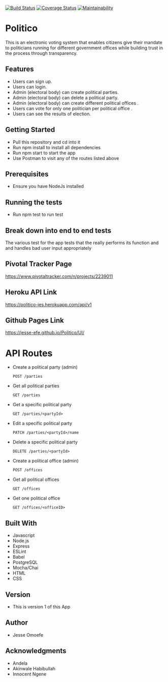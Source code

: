 [![Build Status](https://travis-ci.com/Jesse-efe/Politico.svg?branch=develop)](https://travis-ci.com/Jesse-efe/Politico)
[![Coverage Status](https://coveralls.io/repos/github/Jesse-efe/Politico/badge.svg?branch=ft-cant-create-duplicates-of-same-entity-163574839)](https://coveralls.io/github/Jesse-efe/Politico?branch=ft-cant-create-duplicates-of-same-entity-163574839)
[![Maintainability](https://api.codeclimate.com/v1/badges/384a8468321896f6ca64/maintainability)](https://codeclimate.com/github/Jesse-efe/Politico/maintainability)

# Politico

This is an electronic voting system that enables citizens give their mandate to politicians running for different government offices
while building trust in the process through transparency.

## Features
   - Users can sign up.
   - Users can login.
   - Admin (electoral body) can create political parties.
   - Admin (electoral body) can delete a political party.
   - Admin (electoral body) can create different political offices .
   - Users can vote for only one politician per political office .
   - Users can see the results of election.
   
## Getting Started
   - Pull this repository and cd into it
   - Run npm install to install all dependencies
   - Run npm start to start the app
   - Use Postman to visit any of the routes listed above
   
## Prerequisites
   - Ensure you have NodeJs installed
   
## Running the tests
   - Run npm test to run test

## Break down into end to end tests
   The various test for the app tests that the really performs its function and and handles bad user input appropriately
   
## Pivotal Tracker Page
   https://www.pivotaltracker.com/n/projects/2239011

## Heroku API Link
   https://politico-jes.herokuapp.com/api/v1
   
## Github Pages Link
   https://jesse-efe.github.io/Politico/UI/
   
# API Routes
   - Create a political party (admin)
   
      ```
      POST /parties
      ```
   - Get all political parties
   
      ```
      GET /parties
      ```
   - Get a specific political party
   
      ```
      GET /parties/<partyId>
      ```
   - Edit a specific political party
   
      ```
      PATCH /parties/<partyId>/name
      ```
   - Delete a specific political party
   
      ```
      DELETE /parties/<partyId>
      ```
   -  Create a political office (admin)
   
      ```
      POST /offices
      ```
   -  Get all political offices
   
      ```
      GET /offices
      ```
   -  Get one political office
   
      ```
      GET /offices/<officeID>
      ```
      
## Built With
   - Javascript
   - Node.js
   - Express
   - ESLint
   - Babel
   - PostgreSQL
   - Mocha/Chai
   - HTML
   - CSS

## Version
   - This is version 1 of this App
   
## Author
   - Jesse Omoefe

## Acknowledgments
   - Andela
   - Akinwale Habibullah
   - Innocent Ngene
   

    

      
      
